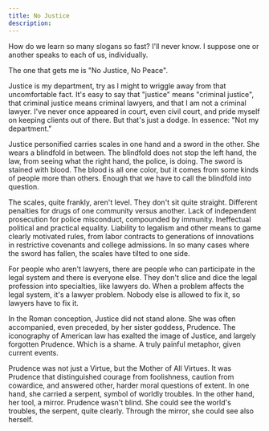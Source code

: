 ```yaml
---
title: No Justice
description:
---
```


How do we learn so many slogans so fast?  I'll never know.  I suppose one or another speaks to each of us, individually.

The one that gets me is "No Justice, No Peace".

Justice is my department, try as I might to wriggle away from that uncomfortable fact.  It's easy to say that "justice" means "criminal justice", that criminal justice means criminal lawyers, and that I am not a criminal lawyer.  I've never once appeared in court, even civil court, and pride myself on keeping clients out of there.  But that's just a dodge.  In essence: "Not my department."

Justice personified carries scales in one hand and a sword in the other.  She wears a blindfold in between.  The blindfold does not stop the left hand, the law, from seeing what the right hand, the police, is doing.  The sword is stained with blood.  The blood is all one color, but it comes from some kinds of people more than others.  Enough that we have to call the blindfold into question.

The scales, quite frankly, aren't level.  They don't sit quite straight.  Different penalties for drugs of one community versus another.  Lack of independent prosecution for police misconduct, compounded by immunity.  Ineffectual political and practical equality.  Liability to legalism and other means to game clearly motivated rules, from labor contracts to generations of innovations in restrictive covenants and college admissions.  In so many cases where the sword has fallen, the scales have tilted to one side.

For people who aren't lawyers, there are people who can participate in the legal system and there is everyone else.  They don't slice and dice the legal profession into specialties, like lawyers do.  When a problem affects the legal system, it's a lawyer problem.  Nobody else is allowed to fix it, so lawyers have to fix it.

In the Roman conception, Justice did not stand alone.  She was often accompanied, even preceded, by her sister goddess, Prudence.  The iconography of American law has exalted the image of Justice, and largely forgotten Prudence.  Which is a shame.  A truly painful metaphor, given current events.

Prudence was not just a Virtue, but the Mother of All Virtues.  It was Prudence that distinguished courage from foolishness, caution from cowardice, and answered other, harder moral questions of extent.  In one hand, she carried a serpent, symbol of worldly troubles.  In the other hand, her tool, a mirror.  Prudence wasn't blind.  She could see the world's troubles, the serpent, quite clearly.  Through the mirror, she could see also herself.

